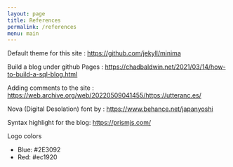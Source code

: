```yaml
---
layout: page
title: References
permalink: /references
menu: main
---
```


Default theme for this site : https://github.com/jekyll/minima

Build a blog under github Pages : https://chadbaldwin.net/2021/03/14/how-to-build-a-sql-blog.html

Adding comments to the site : https://web.archive.org/web/20220509041455/https://utteranc.es/

Nova (Digital Desolation) font by : https://www.behance.net/japanyoshi

Syntax highlight for the blog: https://prismjs.com/


Logo colors 
- Blue: #2E3092
- Red: #ec1920